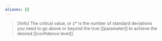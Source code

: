 ```yaml
---
aliases: []
---
```

> [!info] The critical value, or z* is the number of standard deviations you need to go above or beyond the true [[parameter]] to achieve the desired [[confidence level]].

